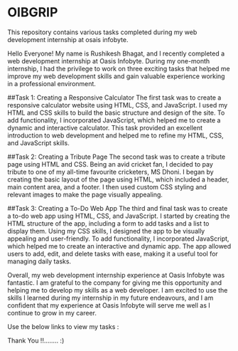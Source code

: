 
# OIBGRIP
This repository contains various tasks completed during my web development internship at osais infobyte. 

Hello Everyone!
My name is Rushikesh Bhagat, and I recently completed a web development internship at Oasis Infobyte. During my one-month internship, I had the privilege to work on three exciting tasks that helped me improve my web development skills and gain valuable experience working in a professional environment.

##Task 1: Creating a Responsive Calculator
The first task was to create a responsive calculator website using HTML, CSS, and JavaScript. I used my HTML and CSS skills to build the basic structure and design of the site. To add functionality, I incorporated JavaScript, which helped me to create a dynamic and interactive calculator. This task provided an excellent introduction to web development and helped me to refine my HTML, CSS, and JavaScript skills.

##Task 2: Creating a Tribute Page
The second task was to create a tribute page using HTML and CSS. Being an avid cricket fan, I decided to pay tribute to one of my all-time favourite cricketers, MS Dhoni. I began by creating the basic layout of the page using HTML, which included a header, main content area, and a footer. I then used custom CSS styling and relevant images to make the page visually appealing.

##Task 3: Creating a To-Do Web App
The third and final task was to create a to-do web app using HTML, CSS, and JavaScript. I started by creating the HTML structure of the app, including a form to add tasks and a list to display them. Using my CSS skills, I designed the app to be visually appealing and user-friendly. To add functionality, I incorporated JavaScript, which helped me to create an interactive and dynamic app. The app allowed users to add, edit, and delete tasks with ease, making it a useful tool for managing daily tasks.

Overall, my web development internship experience at Oasis Infobyte was fantastic. I am grateful to the company for giving me this opportunity and helping me to develop my skills as a web developer. I am excited to use the skills I learned during my internship in my future endeavours, and I am confident that my experience at Oasis Infobyte will serve me well as I continue to grow in my career.

Use the below links to view my tasks :

Thank You !!........ :)
